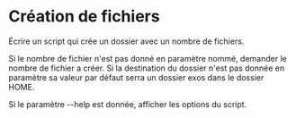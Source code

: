 # Création de fichiers

Écrire un script qui crée un dossier avec un nombre de fichiers.

Si le nombre de fichier n'est pas donné en paramètre nommé, demander le nombre de fichier a créer.
Si la destination du dossier n'est pas donnée en paramètre sa valeur par défaut serra un dossier exos dans le dossier HOME.

Si le paramètre --help est donnée, afficher les options du script.

```shell
    
```
